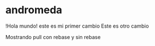 # andromeda
!Hola mundo! este es mi primer cambio 
Este es otro cambio

Mostrando pull con rebase y sin rebase
